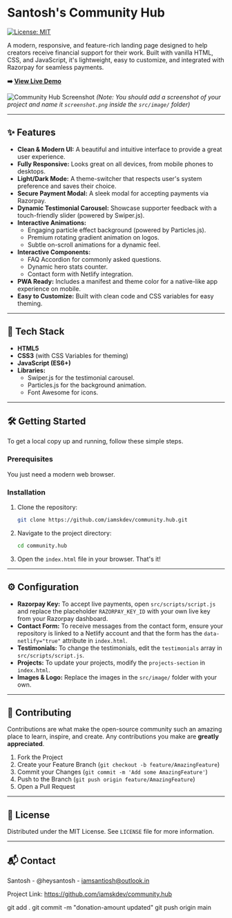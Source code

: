 # Santosh's Community Hub

[![License: MIT](https://img.shields.io/badge/License-MIT-yellow.svg)](https://opensource.org/licenses/MIT)

A modern, responsive, and feature-rich landing page designed to help creators receive financial support for their work. Built with vanilla HTML, CSS, and JavaScript, it's lightweight, easy to customize, and integrated with Razorpay for seamless payments.

**➡️ [View Live Demo](https://iamskdev.github.io/community.hub/)**

![Community Hub Screenshot](src/image/screenshot.png)
*(Note: You should add a screenshot of your project and name it `screenshot.png` inside the `src/image/` folder)*

---

## ✨ Features

- **Clean & Modern UI:** A beautiful and intuitive interface to provide a great user experience.
- **Fully Responsive:** Looks great on all devices, from mobile phones to desktops.
- **Light/Dark Mode:** A theme-switcher that respects user's system preference and saves their choice.
- **Secure Payment Modal:** A sleek modal for accepting payments via Razorpay.
- **Dynamic Testimonial Carousel:** Showcase supporter feedback with a touch-friendly slider (powered by Swiper.js).
- **Interactive Animations:**
  - Engaging particle effect background (powered by Particles.js).
  - Premium rotating gradient animation on logos.
  - Subtle on-scroll animations for a dynamic feel.
- **Interactive Components:**
  - FAQ Accordion for commonly asked questions.
  - Dynamic hero stats counter.
  - Contact form with Netlify integration.
- **PWA Ready:** Includes a manifest and theme color for a native-like app experience on mobile.
- **Easy to Customize:** Built with clean code and CSS variables for easy theming.

---

## 🚀 Tech Stack

- **HTML5**
- **CSS3** (with CSS Variables for theming)
- **JavaScript (ES6+)**
- **Libraries:**
  - Swiper.js for the testimonial carousel.
  - Particles.js for the background animation.
  - Font Awesome for icons.

---

## 🛠️ Getting Started

To get a local copy up and running, follow these simple steps.

### Prerequisites

You just need a modern web browser.

### Installation

1.  Clone the repository:
    ```sh
    git clone https://github.com/iamskdev/community.hub.git
    ```
2.  Navigate to the project directory:
    ```sh
    cd community.hub
    ```
3.  Open the `index.html` file in your browser. That's it!

---

## ⚙️ Configuration

- **Razorpay Key:** To accept live payments, open `src/scripts/script.js` and replace the placeholder `RAZORPAY_KEY_ID` with your own live key from your Razorpay dashboard.
- **Contact Form:** To receive messages from the contact form, ensure your repository is linked to a Netlify account and that the form has the `data-netlify="true"` attribute in `index.html`.
- **Testimonials:** To change the testimonials, edit the `testimonials` array in `src/scripts/script.js`.
- **Projects:** To update your projects, modify the `projects-section` in `index.html`.
- **Images & Logo:** Replace the images in the `src/image/` folder with your own.

---

## 🤝 Contributing

Contributions are what make the open-source community such an amazing place to learn, inspire, and create. Any contributions you make are **greatly appreciated**.

1.  Fork the Project
2.  Create your Feature Branch (`git checkout -b feature/AmazingFeature`)
3.  Commit your Changes (`git commit -m 'Add some AmazingFeature'`)
4.  Push to the Branch (`git push origin feature/AmazingFeature`)
5.  Open a Pull Request

---

## 📄 License

Distributed under the MIT License. See `LICENSE` file for more information.

---

## 📬 Contact

Santosh - @heysantosh - iamsantiosh@outlook.in

Project Link: https://github.com/iamskdev/community.hub

git add .
git commit -m "donation-amount updated"
git push origin main